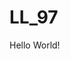 # LL_97

Hello World!

<html>
    <head>
        <meta http-equiv="X-UA-Compatible" content="IE=edge">
      <meta charset="UTF-8">
        <title>NYC 80x50 Energy + Performance estimator</title>
    </head>
</html>  
